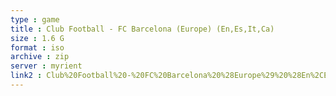 ```yaml
---
type : game
title : Club Football - FC Barcelona (Europe) (En,Es,It,Ca)
size : 1.6 G
format : iso
archive : zip
server : myrient
link2 : Club%20Football%20-%20FC%20Barcelona%20%28Europe%29%20%28En%2CEs%2CIt%2CCa%29
---
```

